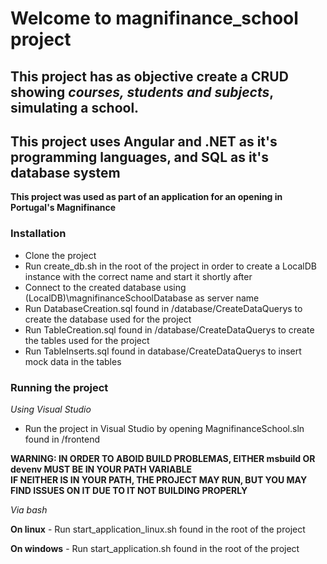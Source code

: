 # Welcome to magnifinance_school project
## This project has as objective create a CRUD showing *courses, students and subjects*, simulating a school.
## This project uses **Angular** and **.NET** as it's programming languages, and **SQL** as it's database system
**This project was used as part of an application for an opening in Portugal's Magnifinance**


### Installation
  - Clone the project
  - Run create_db.sh in the root of the project in order to create a LocalDB instance with the correct name and start it shortly after
  - Connect to the created database using (LocalDB)\magnifinanceSchoolDatabase as server name
  - Run DatabaseCreation.sql found in /database/CreateDataQuerys to create the database used for the project
  - Run TableCreation.sql found in /database/CreateDataQuerys to create the tables used for the project
  - Run TableInserts.sql found in database/CreateDataQuerys to insert mock data in the tables


### Running the project

  *Using Visual Studio*
  - Run the project in Visual Studio by opening MagnifinanceSchool.sln found in /frontend

  
  **WARNING: IN ORDER TO ABOID BUILD PROBLEMAS, EITHER msbuild OR devenv MUST BE IN YOUR PATH VARIABLE  
  IF NEITHER IS IN YOUR PATH, THE PROJECT MAY RUN, BUT YOU MAY FIND ISSUES ON IT DUE TO IT NOT BUILDING PROPERLY**
  
  *Via bash*

  **On linux**
    - Run start_application_linux.sh found in the root of the project

  **On windows**
    - Run start_application.sh found in the root of the project


